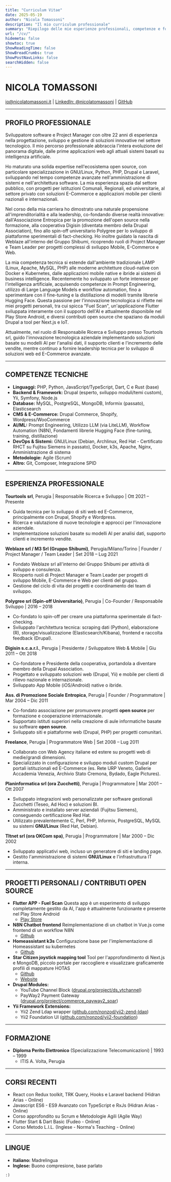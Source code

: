 ```yaml
---
title: "Curriculum Vitae"
date: 2025-05-19
author: "Nicola Tomassoni"
description: "Il mio curriculum professionale"
summary: "Riepilogo delle mie esperienze professionali, competenze e formazione"
url: "/cv/"
hidemeta: false
showtoc: true
ShowReadingTime: false
ShowBreadCrumbs: true
ShowPostNavLinks: false
searchHidden: false
---
```


# NICOLA TOMASSONI

[io@nicolatomassoni.it](mailto://io@nicolatomassoni.it) | [LinkedIn: @nicolatomassoni](https://linkedin.com/in/nicolatomassoni) | [GitHub](https://github.com/nonzod)

---

## PROFILO PROFESSIONALE

Sviluppatore software e Project Manager con oltre 22 anni di esperienza nella progettazione, sviluppo e gestione di soluzioni innovative nel settore tecnologico. Il mio percorso professionale abbraccia l'intera evoluzione del panorama digitale, dalle prime applicazioni web agli attuali sistemi basati su intelligenza artificiale.

Ho maturato una solida expertise nell'ecosistema open source, con particolare specializzazione in GNU/Linux, Python, PHP, Drupal e Laravel, sviluppando nel tempo competenze avanzate nell'amministrazione di sistemi e nell'architettura software. La mia esperienza spazia dal settore pubblico, con progetti per istituzioni Comunali, Regionali, ed universitarie, al settore privato con soluzioni E-Commerce e applicazioni mobile per clienti nazionali e internazionali.

Nel corso della mia carriera ho dimostrato una naturale propensione all'imprenditorialità e alla leadership, co-fondando diverse realtà innovative: dall'Associazione Entropica per la promozione dell'open source nella formazione, alla cooperativa Digisin (diventata membro della Drupal Association), fino allo spin-off universitario Polygree per lo sviluppo di piattaforme sperimentali di fact-checking. Ho inoltre guidato la nascita di Weblaze all'interno del Gruppo Shibumi, ricoprendo ruoli di Project Manager e Team Leader per progetti complessi di sviluppo Mobile, E-Commerce e Web.

La mia competenza tecnica si estende dall'ambiente tradizionale LAMP (Linux, Apache, MySQL, PHP) alle moderne architetture cloud-native con Docker e Kubernetes, dalle applicazioni mobile native e ibride ai sistemi di business intelligence. Recentemente ho sviluppato un forte interesse per l'intelligenza artificiale, acquisendo competenze in Prompt Engineering, utilizzo di Large Language Models e workflow automation, fino a sperimentare con il fine-tuning e la distillazione di modelli tramite librerie Hugging Face.
Questa passione per l'innovazione tecnologica si riflette nei miei progetti personali, tra cui spicca "Fuel Scan", un'applicazione Flutter sviluppata interamente con il supporto dell'AI e attualmente disponibile nel Play Store Android, e diversi contributi open source che spaziano da moduli Drupal a tool per Next.js e IoT.

Attualmente, nel ruolo di Responsabile Ricerca e Sviluppo presso Tourtools srl, guido l'innovazione tecnologica aziendale implementando soluzioni basate su modelli AI per l'analisi dati, il supporto clienti e l'incremento delle vendite, mentre continuo a fornire leadership tecnica per lo sviluppo di soluzioni web ed E-Commerce avanzate.

---

## COMPETENZE TECNICHE

* **Linguaggi:** PHP, Python, JavaScript/TypeScript, Dart, C e Rust (base)
* **Backend & Framework:** Drupal (esperto, sviluppo moduli/temi custom), Yii, Symfony, Node.js
* **Database:** MySQL, PostgreSQL, MongoDB, Informix (passato), Elasticsearch
* **CMS & E-Commerce:** Drupal Commerce, Shopify, Wordpress/WooCommerce
* **AI/ML:** Prompt Engineering, Utilizzo LLM (via LiteLLM), Workflow Automation (N8N), Fondamenti librerie Hugging Face (fine-tuning, training, distillazione)
* **DevOps & Sistemi:** GNU/Linux (Debian, Archlinux, Red Hat - Certificato RHCT su Fujitsu Siemens in passato), Docker, k3s, Apache, Nginx, Amministrazione di sistema
* **Metodologie:** Agile (Scrum)
* **Altro:** Git, Composer, Integrazione SPID

---

## ESPERIENZA PROFESSIONALE

**Tourtools srl**, Perugia | Responsabile Ricerca e Sviluppo | Ott 2021 – Presente
* Guida tecnica per lo sviluppo di siti web ed E-Commerce, principalmente con Drupal, Shopify e Wordpress.
* Ricerca e valutazione di nuove tecnologie e approcci per l'innovazione aziendale.
* Implementazione soluzioni basate su modelli AI per analisi dati, supporto clienti e incremento vendite.

**Weblaze srl / M3 Srl (Gruppo Shibumi)**, Perugia/Milano/Torino | Founder / Project Manager / Team Leader | Set 2018 – Lug 2021
* Fondato Weblaze srl all'interno del Gruppo Shibumi per attività di sviluppo e consulenza.
* Ricoperto ruoli di Project Manager e Team Leader per progetti di sviluppo Mobile, E-Commerce e Web per clienti del gruppo.
* Gestione del ciclo di vita dei progetti e coordinamento dei team di sviluppo.

**Polygree srl (Spin-off Universitario)**, Perugia | Co-Founder / Responsabile Sviluppo | 2016 – 2018
* Co-fondato lo spin-off per creare una piattaforma sperimentale di fact-checking.
* Sviluppato l'architettura tecnica: scraping dati (Python), elaborazione (R), storage/visualizzazione (Elasticsearch/Kibana), frontend e raccolta feedback (Drupal).

**Digisin s.c.a.r.l.**, Perugia | Presidente / Sviluppatore Web & Mobile | Giu 2011 – Ott 2018
* Co-fondatore e Presidente della cooperativa, portandola a diventare membro della Drupal Association.
* Progettato e sviluppato soluzioni web (Drupal, Yii) e mobile per clienti di rilievo nazionale e internazionale.
* Sviluppato App Mobile (iOS/Android) native o ibride.

**Ass. di Promozione Sociale Entropica**, Perugia | Founder / Programmatore | Mar 2004 – Dic 2011
* Co-fondato associazione per promuovere progetti **open source** per formazione e cooperazione internazionale.
* Supportato istituti superiori nella creazione di aule informatiche basate su software **open source**.
* Sviluppato siti e piattaforme web (Drupal, PHP) per progetti comunitari.

**Freelance**, Perugia | Programmatore Web | Set 2008 – Lug 2011
* Collaborato con Web Agency italiane ed estere su progetti web di medie/grandi dimensioni.
* Specializzato in configurazione e sviluppo moduli custom Drupal per portali istituzionali ed E-Commerce (es. Rete URP Veneto, Gallerie Accademia Venezia, Archivio Stato Cremona, Bydado, Eagle Pictures).

**Planinformatica srl (ora Zucchetti)**, Perugia | Programmatore | Mar 2001 – Ott 2007
* Sviluppato integrazioni web personalizzate per software gestionali Zucchetti (Teseo, Ad Hoc) e soluzioni BI.
* Amministrato e installato server aziendali (Fujitsu Siemens), conseguendo certificazione Red Hat.
* Utilizzato prevalentemente C, Perl, PHP, Informix, PostgreSQL, MySQL su sistemi **GNU/Linux** (Red Hat, Debian).

**Tltnet srl (ora OKCom spa)**, Perugia | Programmatore | Mar 2000 – Dic 2002
* Sviluppato applicativi web, incluso un generatore di siti e landing page.
* Gestito l'amministrazione di sistemi **GNU/Linux** e l'infrastruttura IT interna.

---

## PROGETTI PERSONALI / CONTRIBUTI OPEN SOURCE
* **Flutter APP - Fuel Scan**
  Questa app è un esperimento di sviluppo completamente gestito da AI, l'app è attualmente funzionante e presente nel Play Store Android
  * [Play Store](https://play.google.com/store/apps/details?id=it.nicolatomassoni.fuel_scan&hl=en_US)
* **N8N Chatbot frontend**
  Reimplementazione di un chatbot in Vue.js come frontend di un workflow N8N
  * [Github](https://github.com/nonzod/n8n-chatbot)
* **Homeassistant k3s**
  Configurazione base per l'implementazione di Homeassistant su kubernetes
  * [Github](https://github.com/nonzod/homeassistant-k3s)
* **Star Citizen joystick mapping tool**
  Tool per l'approfondimento di Next.js e MongoDB, piccolo portale per raccogliere e visualizzare graficamente profili di mappature HOTAS
  * [Github](https://github.com/nonzod/sc-mapping)
  * [Website](https://sc.nztools.net/)
* **Drupal Modules:**
  * YouTube Channel Block ([drupal.org/project/ds_ytchannel](https://drupal.org/project/ds_ytchannel))
  * PayWay2 Payment Gateway ([drupal.org/project/commerce_payway2_soar](https://www.drupal.org/project/commerce_payway2_soar))
* **Yii Framework Extensions:**
  * Yii2 Zend Ldap wrapper ([github.com/nonzod/yii2-zend-ldap](https://github.com/nonzod/yii2-zend-ldap))
  * Yii2 Foundation UI ([github.com/nonzod/yii2-foundation](https://github.com/nonzod/yii2-foundation))

---

## FORMAZIONE

* **Diploma Perito Elettronico** (Specializzazione Telecomunicazioni) | 1993 – 1999
    * ITIS A. Volta, Perugia

---

## CORSI RECENTI

* React con Redux toolkit, TRK Query, Hooks e Laravel backend (Hidran Arias - Online)
* Javascript ES6 - ES9 Avanzato con TypeScript e RxJs (Hidran Arias - Online)
* Corso approfondito su Scrum e Metodologie Agili (Agile Way)
* Flutter Start & Dart Basic (Fudeo - Online)
* Corso Metodo L.I.L. (Inglese - Norma's Teaching - Online)

---

## LINGUE

* **Italiano:** Madrelingua
* **Inglese:** Buono compresione, base parlato

`:)`